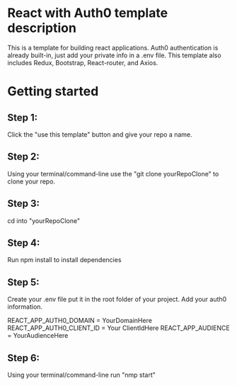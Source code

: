 # React with Auth0 template description

This is a template for building react applications. Auth0 authentication is already built-in, just add your private info in a .env file. This template also includes Redux, Bootstrap, React-router, and Axios.

# Getting started

## Step 1:

Click the "use this template" button and give your repo a name.

## Step 2:

Using your terminal/command-line use the "git clone yourRepoClone" to clone your repo.

## Step 3:

cd into "yourRepoClone"

## Step 4:

Run npm install to install dependencies

## Step 5:

Create your .env file put it in the root folder of your project.
Add your auth0 information.

REACT_APP_AUTH0_DOMAIN = YourDomainHere
REACT_APP_AUTH0_CLIENT_ID = Your ClientIdHere
REACT_APP_AUDIENCE = YourAudienceHere

## Step 6:

Using your terminal/command-line run "nmp start"
